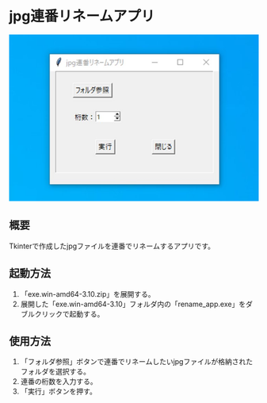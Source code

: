 <h1>jpg連番リネームアプリ</h1>
<img src="https://raw.githubusercontent.com/oiudon/jpg-rename-app/main/rename_app.jpg">
<h2>概要</h2>
<p>Tkinterで作成したjpgファイルを連番でリネームするアプリです。</p>
<h2>起動方法</h2>
<ol>
  <li>「exe.win-amd64-3.10.zip」を展開する。</li>
  <li>展開した「exe.win-amd64-3.10」フォルダ内の「rename_app.exe」をダブルクリックで起動する。</li>
</ol>
<h2>使用方法</h2>
<ol>
  <li>「フォルダ参照」ボタンで連番でリネームしたいjpgファイルが格納されたフォルダを選択する。</li>
  <li>連番の桁数を入力する。</li>
  <li>「実行」ボタンを押す。</li>
</ol>
